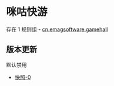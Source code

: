 # 咪咕快游

存在 1 规则组 - [cn.emagsoftware.gamehall](/src/apps/cn.emagsoftware.gamehall.ts)

## 版本更新

默认禁用

- [快照-0](https://i.gkd.li/i/13448894)
